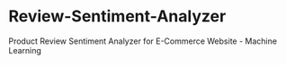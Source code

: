 # Review-Sentiment-Analyzer
Product Review Sentiment Analyzer for E-Commerce Website - Machine Learning
